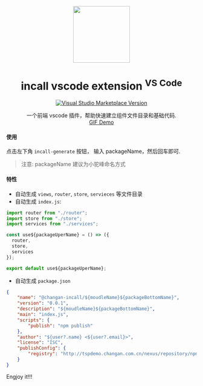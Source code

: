 <p align="center">
<img src="https://s2.loli.net/2022/03/25/nj78ISe1U4EhwHQ.png" height="150">
</p>

<h1 align="center">incall vscode extension <sup>VS Code</sup></h1>

<p align="center">
<a href="https://marketplace.visualstudio.com/items?itemName=xieyezi.incall-package-template" target="__blank"><img src="https://img.shields.io/visual-studio-marketplace/v/xieyezi.incall-package-template.svg?color=eee&amp;label=VS%20Code%20Marketplace&logo=visual-studio-code" alt="Visual Studio Marketplace Version" /></a>
</p>

<p align="center">
一个前端 vscode 插件，帮助快速建立组件文件目录和基础代码.<br>
<a href="https://s2.loli.net/2022/03/25/9iTdZ54rw6buyLA.gif">GIF Demo</a>
</p>

#### 使用

点击左下角 `incall-generate` 按钮， 输入 packageName，然后回车即可.

> 注意: packageName 建议为小驼峰命名方式


#### 特性

- 自动生成 `views`, `router`, `store`, `servieces` 等文件目录
- 自动生成 `index.js`:
  
```js
import router from "./router";
import store from "./store";
import services from "./services";

const use${packageUperName} = () => ({
  router,
  store,
  services
});

export default use${packageUperName};
```

- 自动生成 `package.json`

```json
{
    "name": "@changan-incall/${moudleName}${packageBottomName}",
    "version": "0.0.1",
    "description": "${moudleName}${packageBottomName}",
    "main": "index.js",
    "scripts": {
        "publish": "npm publish"
    },
    "author": "${user?.name} <${user?.email}>",
    "license": "ISC",
    "publishConfig": {
        "registry": "http://tspdemo.changan.com.cn/nexus/repository/npmhosted/"
    }
}
```

Engjoy it!!!
